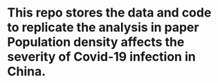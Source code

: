 # This repo stores the data and code to replicate the analysis in paper Population density affects the severity of Covid-19 infection in China.
